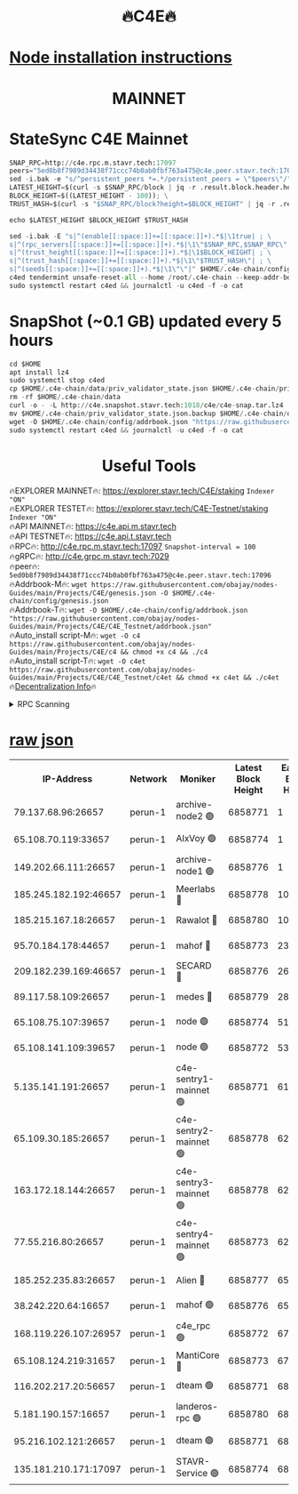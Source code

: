 <h1 align="center"> 🔥C4E🔥</h1>

[Node installation instructions](https://github.com/obajay/nodes-Guides/tree/main/Projects/C4E)
=

<h1 align="center"> MAINNET</h1>

# StateSync C4E Mainnet
```python
SNAP_RPC=http://c4e.rpc.m.stavr.tech:17097
peers="5ed0b8f7989d34438f71ccc74b0ab0fbf763a475@c4e.peer.stavr.tech:17096"
sed -i.bak -e "s/^persistent_peers *=.*/persistent_peers = \"$peers\"/" $HOME/.c4e-chain/config/config.toml
LATEST_HEIGHT=$(curl -s $SNAP_RPC/block | jq -r .result.block.header.height); \
BLOCK_HEIGHT=$((LATEST_HEIGHT - 100)); \
TRUST_HASH=$(curl -s "$SNAP_RPC/block?height=$BLOCK_HEIGHT" | jq -r .result.block_id.hash)

echo $LATEST_HEIGHT $BLOCK_HEIGHT $TRUST_HASH

sed -i.bak -E "s|^(enable[[:space:]]+=[[:space:]]+).*$|\1true| ; \
s|^(rpc_servers[[:space:]]+=[[:space:]]+).*$|\1\"$SNAP_RPC,$SNAP_RPC\"| ; \
s|^(trust_height[[:space:]]+=[[:space:]]+).*$|\1$BLOCK_HEIGHT| ; \
s|^(trust_hash[[:space:]]+=[[:space:]]+).*$|\1\"$TRUST_HASH\"| ; \
s|^(seeds[[:space:]]+=[[:space:]]+).*$|\1\"\"|" $HOME/.c4e-chain/config/config.toml
c4ed tendermint unsafe-reset-all --home /root/.c4e-chain --keep-addr-book
sudo systemctl restart c4ed && journalctl -u c4ed -f -o cat
```
# SnapShot (~0.1 GB) updated every 5 hours
```python
cd $HOME
apt install lz4
sudo systemctl stop c4ed
cp $HOME/.c4e-chain/data/priv_validator_state.json $HOME/.c4e-chain/priv_validator_state.json.backup
rm -rf $HOME/.c4e-chain/data
curl -o - -L http://c4e.snapshot.stavr.tech:1018/c4e/c4e-snap.tar.lz4 | lz4 -c -d - | tar -x -C $HOME/.c4e-chain --strip-components 2
mv $HOME/.c4e-chain/priv_validator_state.json.backup $HOME/.c4e-chain/data/priv_validator_state.json
wget -O $HOME/.c4e-chain/config/addrbook.json "https://raw.githubusercontent.com/obajay/nodes-Guides/main/Projects/C4E/addrbook.json"
sudo systemctl restart c4ed && journalctl -u c4ed -f -o cat
```
 <h1 align="center"> Useful Tools</h1>

🔥EXPLORER MAINNET🔥:  https://explorer.stavr.tech/C4E/staking            `Indexer "ON"` \
🔥EXPLORER TESTET🔥:   https://explorer.stavr.tech/C4E-Testnet/staking     `Indexer "ON"` \
🔥API MAINNET🔥:       https://c4e.api.m.stavr.tech \
🔥API TESTNET🔥:       https://c4e.api.t.stavr.tech \
🔥RPC🔥:               http://c4e.rpc.m.stavr.tech:17097                  `Snapshot-interval = 100` \
🔥gRPC🔥:              http://c4e.grpc.m.stavr.tech:7029 \
🔥peer🔥:              `5ed0b8f7989d34438f71ccc74b0ab0fbf763a475@c4e.peer.stavr.tech:17096` \
🔥Addrbook-M🔥:    ```wget https://raw.githubusercontent.com/obajay/nodes-Guides/main/Projects/C4E/genesis.json -O $HOME/.c4e-chain/config/genesis.json``` \
🔥Addrbook-T🔥:    ```wget -O $HOME/.c4e-chain/config/addrbook.json "https://raw.githubusercontent.com/obajay/nodes-Guides/main/Projects/C4E/C4E_Testnet/addrbook.json"``` \
🔥Auto_install script-M🔥: ```wget -O c4 https://raw.githubusercontent.com/obajay/nodes-Guides/main/Projects/C4E/c4 && chmod +x c4 && ./c4``` \
🔥Auto_install script-T🔥: ```wget -O c4et https://raw.githubusercontent.com/obajay/nodes-Guides/main/Projects/C4E/C4E_Testnet/c4et && chmod +x c4et && ./c4et``` \
🔥[Decentralization Info](https://github.com/obajay/StateSync-snapshots/tree/main/Projects/C4E/Decentralization)🔥




<details>
<summary>RPC Scanning</summary>

<h2 align="center"> We scan nodes in real time every 4 hours. And we provide the final result of RPC endpoints.
We cannot influence the operation of these nodes in any way. </h2>


```python
If Voting Power is higher than 0 --> then the Node is a validator of the network and may be subject to attack and be a potential threat to the chain.
```
```python
We marked such validators with a red symbol
```

</details>

[raw json](https://rpc-check.c4e.stavr.tech/c4e/rpc-c4e-result.json)
=



<table><tr><th>IP-Address</th><th>Network</th><th>Moniker</th><th>Latest Block Height</th><th>Earliest Block Height</th><th>Catching Up</th><th>Tx Index</th><th>Voting Power</th><th>Scan Time</th></tr><tr><td>79.137.68.96:26657</td><td>perun-1</td><td>archive-node2 🟢</td><td>6858771</td><td>1</td><td>False</td><td>on</td><td>0</td><td>2024-01-23T15:39:38.331190910UTC</td></tr><tr><td>65.108.70.119:33657</td><td>perun-1</td><td>AlxVoy 🟢</td><td>6858774</td><td>1</td><td>False</td><td>on</td><td>0</td><td>2024-01-23T15:39:55.188956080UTC</td></tr><tr><td>149.202.66.111:26657</td><td>perun-1</td><td>archive-node1 🟢</td><td>6858776</td><td>1</td><td>False</td><td>on</td><td>0</td><td>2024-01-23T15:40:11.561052268UTC</td></tr><tr><td>185.245.182.192:46657</td><td>perun-1</td><td>Meerlabs 🔴</td><td>6858778</td><td>1051501</td><td>False</td><td>on</td><td>527310</td><td>2024-01-23T15:40:18.781022316UTC</td></tr><tr><td>185.215.167.18:26657</td><td>perun-1</td><td>Rawalot 🔴</td><td>6858780</td><td>1090501</td><td>False</td><td>on</td><td>701423</td><td>2024-01-23T15:40:30.707348915UTC</td></tr><tr><td>95.70.184.178:44657</td><td>perun-1</td><td>mahof 🔴</td><td>6858773</td><td>2342001</td><td>False</td><td>off</td><td>1865533</td><td>2024-01-23T15:39:52.378949489UTC</td></tr><tr><td>209.182.239.169:46657</td><td>perun-1</td><td>SECARD 🔴</td><td>6858776</td><td>2616101</td><td>False</td><td>off</td><td>1136703</td><td>2024-01-23T15:40:06.564257402UTC</td></tr><tr><td>89.117.58.109:26657</td><td>perun-1</td><td>medes 🔴</td><td>6858779</td><td>2826001</td><td>False</td><td>off</td><td>1484927</td><td>2024-01-23T15:40:25.893121093UTC</td></tr><tr><td>65.108.75.107:39657</td><td>perun-1</td><td>node 🟢</td><td>6858774</td><td>5198801</td><td>False</td><td>on</td><td>0</td><td>2024-01-23T15:39:57.688252605UTC</td></tr><tr><td>65.108.141.109:39657</td><td>perun-1</td><td>node 🟢</td><td>6858772</td><td>5303301</td><td>False</td><td>on</td><td>0</td><td>2024-01-23T15:39:41.073389155UTC</td></tr><tr><td>5.135.141.191:26657</td><td>perun-1</td><td>c4e-sentry1-mainnet 🟢</td><td>6858771</td><td>6198001</td><td>False</td><td>on</td><td>0</td><td>2024-01-23T15:39:37.563425383UTC</td></tr><tr><td>65.109.30.185:26657</td><td>perun-1</td><td>c4e-sentry2-mainnet 🟢</td><td>6858778</td><td>6238301</td><td>False</td><td>on</td><td>0</td><td>2024-01-23T15:40:18.431911735UTC</td></tr><tr><td>163.172.18.144:26657</td><td>perun-1</td><td>c4e-sentry3-mainnet 🟢</td><td>6858778</td><td>6239001</td><td>False</td><td>on</td><td>0</td><td>2024-01-23T15:40:19.449713204UTC</td></tr><tr><td>77.55.216.80:26657</td><td>perun-1</td><td>c4e-sentry4-mainnet 🟢</td><td>6858773</td><td>6241001</td><td>False</td><td>on</td><td>0</td><td>2024-01-23T15:39:52.810484191UTC</td></tr><tr><td>185.252.235.83:26657</td><td>perun-1</td><td>Alien 🔴</td><td>6858777</td><td>6502501</td><td>False</td><td>on</td><td>1136703</td><td>2024-01-23T15:40:13.927374597UTC</td></tr><tr><td>38.242.220.64:16657</td><td>perun-1</td><td>mahof 🟢</td><td>6858776</td><td>6545801</td><td>False</td><td>off</td><td>0</td><td>2024-01-23T15:40:09.046504651UTC</td></tr><tr><td>168.119.226.107:26957</td><td>perun-1</td><td>c4e_rpc 🟢</td><td>6858772</td><td>6758772</td><td>False</td><td>on</td><td>0</td><td>2024-01-23T15:39:45.425186276UTC</td></tr><tr><td>65.108.124.219:31657</td><td>perun-1</td><td>MantiCore 🔴</td><td>6858773</td><td>6758773</td><td>False</td><td>off</td><td>193313</td><td>2024-01-23T15:39:51.907087400UTC</td></tr><tr><td>116.202.217.20:56657</td><td>perun-1</td><td>dteam 🟢</td><td>6858771</td><td>6800901</td><td>False</td><td>on</td><td>0</td><td>2024-01-23T15:39:37.902186010UTC</td></tr><tr><td>5.181.190.157:16657</td><td>perun-1</td><td>landeros-rpc 🟢</td><td>6858780</td><td>6851001</td><td>False</td><td>on</td><td>0</td><td>2024-01-23T15:40:30.383894594UTC</td></tr><tr><td>95.216.102.121:26657</td><td>perun-1</td><td>dteam 🟢</td><td>6858771</td><td>6857001</td><td>False</td><td>on</td><td>0</td><td>2024-01-23T15:39:38.675890201UTC</td></tr><tr><td>135.181.210.171:17097</td><td>perun-1</td><td>STAVR-Service 🟢</td><td>6858774</td><td>6857401</td><td>False</td><td>on</td><td>0</td><td>2024-01-23T15:39:58.078470285UTC</td></tr></table>
